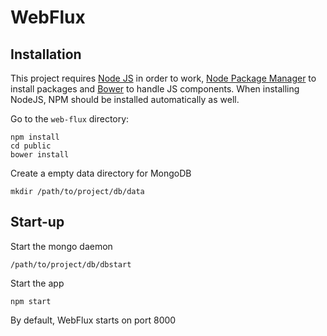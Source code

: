# WebFlux

## Installation

This project requires [Node JS](https://nodejs.org) in order to work, [Node Package Manager](https://npmjs.org) to install packages and [Bower](http://bower.io/) to handle JS components.
When installing NodeJS, NPM should be installed automatically as well.

Go to the `web-flux` directory:

```
npm install
cd public
bower install
```

Create a empty data directory for MongoDB
```
mkdir /path/to/project/db/data
```

## Start-up

Start the mongo daemon
```
/path/to/project/db/dbstart
```

Start the app
```
npm start
```

By default, WebFlux starts on port 8000
